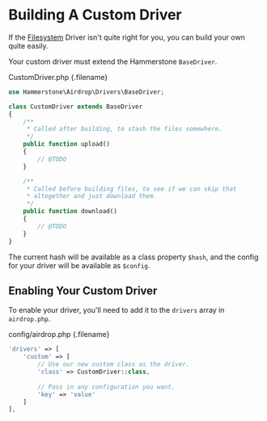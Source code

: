 # Building A Custom Driver

If the [Filesystem](/drivers/filesystem) Driver isn't quite right for you, you can build your own quite easily.

Your custom driver must extend the Hammerstone `BaseDriver`.

CustomDriver.php {.filename}
```php
use Hammerstone\Airdrop\Drivers\BaseDriver;

class CustomDriver extends BaseDriver 
{
    /**
     * Called after building, to stash the files somewhere.
     */
    public function upload()
    {
        // @TODO
    }

    /**
     * Called before building files, to see if we can skip that
     * altogether and just download them.
     */
    public function download()
    {
        // @TODO
    }
}
```

The current hash will be available as a class property `$hash`, and the config for your driver will be available as `$config`.

## Enabling Your Custom Driver

To enable your driver, you'll need to add it to the `drivers` array in `airdrop.php`.

config/airdrop.php {.filename}
```php
'drivers' => [
    'custom' => [
        // Use our new custom class as the driver.
        'class' => CustomDriver::class,
        
        // Pass in any configuration you want.
        'key' => 'value' 
    ]
],
```
